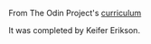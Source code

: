 From The Odin Project's [curriculum](http://www.theodinproject.com/courses/web-development-101/lessons/html-css)

It was completed by Keifer Erikson.